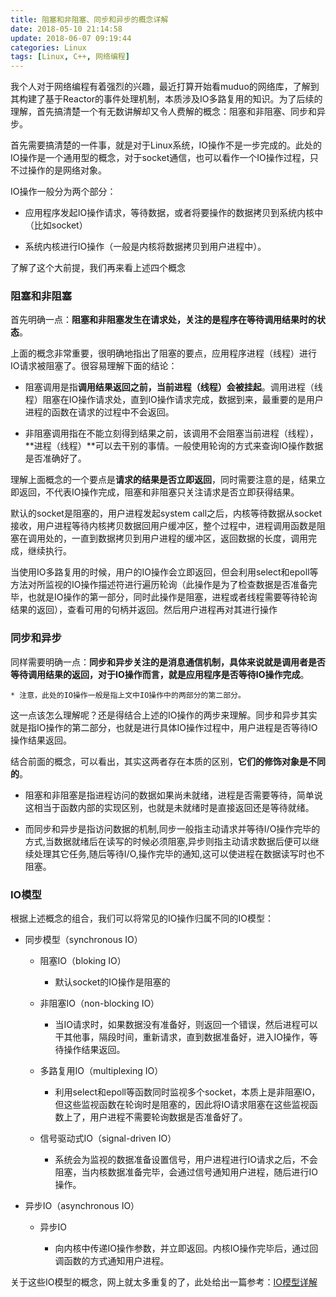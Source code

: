 ```yaml
---
title: 阻塞和非阻塞、同步和异步的概念详解
date: 2018-05-10 21:14:58
update: 2018-06-07 09:19:44
categories: Linux
tags: [Linux, C++, 网络编程]
---
```


我个人对于网络编程有着强烈的兴趣，最近打算开始看muduo的网络库，了解到其构建了基于Reactor的事件处理机制，本质涉及IO多路复用的知识。为了后续的理解，首先搞清楚一个有无数讲解却又令人费解的概念：阻塞和非阻塞、同步和异步。

<!--more-->

首先需要搞清楚的一件事，就是对于Linux系统，IO操作不是一步完成的。此处的IO操作是一个通用型的概念，对于socket通信，也可以看作一个IO操作过程，只不过操作的是网络对象。

IO操作一般分为两个部分：

* 应用程序发起IO操作请求，等待数据，或者将要操作的数据拷贝到系统内核中（比如socket）

* 系统内核进行IO操作（一般是内核将数据拷贝到用户进程中）。

了解了这个大前提，我们再来看上述四个概念

### 阻塞和非阻塞

首先明确一点：**阻塞和非阻塞发生在请求处，关注的是程序在等待调用结果时的状态**。

上面的概念非常重要，很明确地指出了阻塞的要点，应用程序进程（线程）进行IO请求被阻塞了。很容易理解下面的结论：

* 阻塞调用是指**调用结果返回之前，当前进程（线程）会被挂起**。调用进程（线程）阻塞在IO操作请求处，直到IO操作请求完成，数据到来，最重要的是用户进程的函数在请求的过程中不会返回。

* 非阻塞调用指在不能立刻得到结果之前，该调用不会阻塞当前进程（线程），**进程（线程）**可以去干别的事情。一般使用轮询的方式来查询IO操作数据是否准确好了。

理解上面概念的一个要点是**请求的结果是否立即返回**，同时需要注意的是，结果立即返回，不代表IO操作完成，阻塞和非阻塞只关注请求是否立即获得结果。

默认的socket是阻塞的，用户进程发起system call之后，内核等待数据从socket接收，用户进程等待内核拷贝数据回用户缓冲区，整个过程中，进程调用函数是阻塞在调用处的，一直到数据拷贝到用户进程的缓冲区，返回数据的长度，调用完成，继续执行。

当使用IO多路复用的时候，用户的IO操作会立即返回，但会利用select和epoll等方法对所监视的IO操作描述符进行遍历轮询（此操作是为了检查数据是否准备完毕，也就是IO操作的第一部分，同时此操作是阻塞，进程或者线程需要等待轮询结果的返回），查看可用的句柄并返回。然后用户进程再对其进行操作

### 同步和异步

同样需要明确一点：**同步和异步关注的是消息通信机制，具体来说就是调用者是否等待调用结果的返回，对于IO操作而言，就是应用程序是否等待IO操作完成**。

    * 注意，此处的IO操作一般是指上文中IO操作中的两部分的第二部分。

这一点该怎么理解呢？还是得结合上述的IO操作的两步来理解。同步和异步其实就是指IO操作的第二部分，也就是进行具体IO操作过程中，用户进程是否等待IO操作结果返回。

结合前面的概念，可以看出，其实这两者存在本质的区别，**它们的修饰对象是不同的**。

* 阻塞和非阻塞是指进程访问的数据如果尚未就绪，进程是否需要等待，简单说这相当于函数内部的实现区别，也就是未就绪时是直接返回还是等待就绪。

* 而同步和异步是指访问数据的机制,同步一般指主动请求并等待I/O操作完毕的方式,当数据就绪后在读写的时候必须阻塞,异步则指主动请求数据后便可以继续处理其它任务,随后等待I/O,操作完毕的通知,这可以使进程在数据读写时也不阻塞。

### IO模型

根据上述概念的组合，我们可以将常见的IO操作归属不同的IO模型：

* 同步模型（synchronous IO）

    * 阻塞IO（bloking IO）

        * 默认socket的IO操作是阻塞的

    * 非阻塞IO（non-blocking IO）

        * 当IO请求时，如果数据没有准备好，则返回一个错误，然后进程可以干其他事，隔段时间，重新请求，直到数据准备好，进入IO操作，等待操作结果返回。

    * 多路复用IO（multiplexing IO）

        * 利用select和epoll等函数同时监视多个socket，本质上是非阻塞IO，但这些监视函数在轮询时是阻塞的，因此将IO请求阻塞在这些监视函数上了，用户进程不需要轮询数据是否准备好了。
    
    * 信号驱动式IO（signal-driven IO）

        * 系统会为监视的数据准备设置信号，用户进程进行IO请求之后，不会阻塞，当内核数据准备完毕，会通过信号通知用户进程，随后进行IO操作。

* 异步IO（asynchronous IO）
    
    * 异步IO

        * 向内核中传递IO操作参数，并立即返回。内核IO操作完毕后，通过回调函数的方式通知用户进程。

关于这些IO模型的概念，网上就太多重复的了，此处给出一篇参考：[IO模型详解](https://www.cnblogs.com/George1994/p/6702084.html)